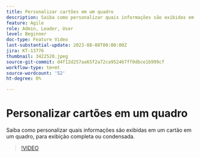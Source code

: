 ```yaml
---
title: Personalizar cartões em um quadro
description: Saiba como personalizar quais informações são exibidas em um cartão em um quadro, para exibição completa ou condensada.
feature: Agile
role: Admin, Leader, User
level: Beginner
doc-type: Feature Video
last-substantial-update: 2023-08-08T00:00:00Z
jira: KT-13776
thumbnail: 3422520.jpeg
source-git-commit: d4f12d257aa65f2a72ca952467ff0dbce1b999cf
workflow-type: tm+mt
source-wordcount: '52'
ht-degree: 0%

---
```



# Personalizar cartões em um quadro

Saiba como personalizar quais informações são exibidas em um cartão em um quadro, para exibição completa ou condensada.

>[!VIDEO](https://video.tv.adobe.com/v/3422520/?learn=on)
